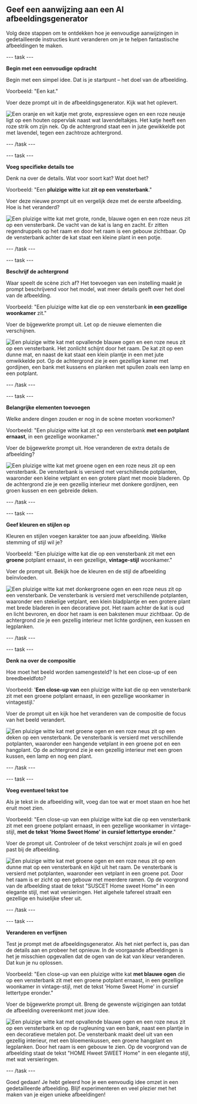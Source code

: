## Geef een aanwijzing aan een AI afbeeldingsgenerator

Volg deze stappen om te ontdekken hoe je eenvoudige aanwijzingen in gedetailleerde instructies kunt veranderen om je te helpen fantastische afbeeldingen te maken.

--- task ---

**Begin met een eenvoudige opdracht**

Begin met een simpel idee. Dat is je startpunt – het doel van de afbeelding.

Voorbeeld: "Een kat."

Voer deze prompt uit in de afbeeldingsgenerator. Kijk wat het oplevert.

![Een oranje en wit katje met grote, expressieve ogen en een roze neusje ligt op een houten oppervlak naast wat lavendeltakjes. Het katje heeft een roze strik om zijn nek. Op de achtergrond staat een in jute gewikkelde pot met lavendel, tegen een zachtroze achtergrond.](images/prompt.jpg)

--- /task ---

--- task ---

**Voeg specifieke details toe**

Denk na over de details. Wat voor soort kat? Wat doet het?

Voorbeeld: "Een **pluizige witte** kat **zit op een vensterbank**."

Voer deze nieuwe prompt uit en vergelijk deze met de eerste afbeelding. Hoe is het veranderd?

![Een pluizige witte kat met grote, ronde, blauwe ogen en een roze neus zit op een vensterbank. De vacht van de kat is lang en zacht. Er zitten regendruppels op het raam en door het raam is een gebouw zichtbaar. Op de vensterbank achter de kat staat een kleine plant in een potje.](images/prompt2.jpg)

--- /task ---

--- task ---

**Beschrijf de achtergrond**

Waar speelt de scène zich af? Het toevoegen van een instelling maakt je prompt beschrijvend voor het model, wat meer details geeft over het doel van de afbeelding.

Voorbeeld: "Een pluizige witte kat die op een vensterbank **in een gezellige woonkamer** zit."

Voer de bijgewerkte prompt uit. Let op de nieuwe elementen die verschijnen.

![Een pluizige witte kat met opvallende blauwe ogen en een roze neus zit op een vensterbank. Het zonlicht schijnt door het raam. De kat zit op een dunne mat, en naast de kat staat een klein plantje in een met jute omwikkelde pot. Op de achtergrond zie je een gezellige kamer met gordijnen, een bank met kussens en planken met spullen zoals een lamp en een potplant.](images/prompt3.jpg)

--- /task ---

--- task ---

**Belangrijke elementen toevoegen**

Welke andere dingen zouden er nog in de scène moeten voorkomen?

Voorbeeld: "Een pluizige witte kat zit op een vensterbank **met een potplant ernaast**, in een gezellige woonkamer."

Voer de bijgewerkte prompt uit. Hoe veranderen de extra details de afbeelding?

![Een pluizige witte kat met groene ogen en een roze neus zit op een vensterbank. De vensterbank is versierd met verschillende potplanten, waaronder een kleine vetplant en een grotere plant met mooie bladeren. Op de achtergrond zie je een gezellig interieur met donkere gordijnen, een groen kussen en een gebreide deken.](images/prompt4.jpg)

--- /task ---

--- task ---

**Geef kleuren en stijlen op**

Kleuren en stijlen voegen karakter toe aan jouw afbeelding. Welke stemming of stijl wil je?

Voorbeeld: "Een pluizige witte kat die op een vensterbank zit met een **groene** potplant ernaast, in een gezellige, **vintage-stijl** woonkamer."

Voer de prompt uit. Bekijk hoe de kleuren en de stijl de afbeelding beïnvloeden.

![Een pluizige witte kat met donkergroene ogen en een roze neus zit op een vensterbank. De vensterbank is versierd met verschillende potplanten, waaronder een stekelige vetplant, een klein bladplantje en een grotere plant met brede bladeren in een decoratieve pot. Het raam achter de kat is oud en licht bevroren, en door het raam is een bakstenen muur zichtbaar. Op de achtergrond zie je een gezellig interieur met lichte gordijnen, een kussen en legplanken.](images/prompt5.jpg)

--- /task ---

--- task ---

**Denk na over de compositie**

Hoe moet het beeld worden samengesteld? Is het een close-up of een breedbeeldfoto?

Voorbeeld: '**Een close-up van** een pluizige witte kat die op een vensterbank zit met een groene potplant ernaast, in een gezellige woonkamer in vintagestijl.'

Voer de prompt uit en kijk hoe het veranderen van de compositie de focus van het beeld verandert.

![Een pluizige witte kat met groene ogen en een roze neus zit op een deken op een vensterbank. De vensterbank is versierd met verschillende potplanten, waaronder een hangende vetplant in een groene pot en een hangplant. Op de achtergrond zie je een gezellig interieur met een groen kussen, een lamp en nog een plant.](images/prompt6.jpg)

--- /task ---

--- task ---

**Voeg eventueel tekst toe**

Als je tekst in de afbeelding wilt, voeg dan toe wat er moet staan en hoe het eruit moet zien.

Voorbeeld: "Een close-up van een pluizige witte kat die op een vensterbank zit met een groene potplant ernaast, in een gezellige woonkamer in vintage-stijl, **met de tekst 'Home Sweet Home' in cursief lettertype eronder**."

Voer de prompt uit. Controleer of de tekst verschijnt zoals je wil en goed past bij de afbeelding.

![Een pluizige witte kat met groene ogen en een roze neus zit op een dunne mat op een vensterbank en kijkt uit het raam. De vensterbank is versierd met potplanten, waaronder een vetplant in een groene pot. Door het raam is er zicht op een gebouw met meerdere ramen. Op de voorgrond van de afbeelding staat de tekst "SUSCET Home sweet Home" in een elegante stijl, met wat versieringen. Het algehele tafereel straalt een gezellige en huiselijke sfeer uit.](images/prompt7.jpg)

--- /task ---

--- task ---

**Veranderen en verfijnen**

Test je prompt met de afbeeldingsgenerator. Als het niet perfect is, pas dan de details aan en probeer het opnieuw. In de voorgaande afbeeldingen is het je misschien opgevallen dat de ogen van de kat van kleur veranderen. Dat kun je nu oplossen.

Voorbeeld: "Een close-up van een pluizige witte kat **met blauwe ogen** die op een vensterbank zit met een groene potplant ernaast, in een gezellige woonkamer in vintage-stijl, met de tekst 'Home Sweet Home' in cursief lettertype eronder."

Voer de bijgewerkte prompt uit. Breng de gewenste wijzigingen aan totdat de afbeelding overeenkomt met jouw idee.

![Een pluizige witte kat met opvallende blauwe ogen en een roze neus zit op een vensterbank en op de rugleuning van een bank, naast een plantje in een decoratieve metalen pot. De vensterbank maakt deel uit van een gezellig interieur, met een bloemenkussen, een groene hangplant en legplanken. Door het raam is een gebouw te zien. Op de voorgrond van de afbeelding staat de tekst "HOME Hweet SWEET Home" in een elegante stijl, met wat versieringen.](images/prompt8.jpg)

--- /task ---

Goed gedaan! Je hebt geleerd hoe je een eenvoudig idee omzet in een gedetailleerde afbeelding. Blijf experimenteren en veel plezier met het maken van je eigen unieke afbeeldingen!
